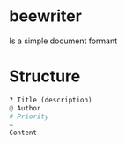 # beewriter
Is a simple document formant

# Structure
```python
? Title (description)
@ Author
# Priority
=
Content
```
